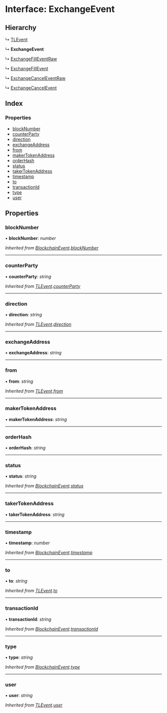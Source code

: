 # Interface: ExchangeEvent

## Hierarchy

↳ [TLEvent](_typings_.tlevent.md)

↳ **ExchangeEvent**

↳ [ExchangeFillEventRaw](_typings_.exchangefilleventraw.md)

↳ [ExchangeFillEvent](_typings_.exchangefillevent.md)

↳ [ExchangeCancelEventRaw](_typings_.exchangecanceleventraw.md)

↳ [ExchangeCancelEvent](_typings_.exchangecancelevent.md)

## Index

### Properties

- [blockNumber](_typings_.exchangeevent.md#blocknumber)
- [counterParty](_typings_.exchangeevent.md#counterparty)
- [direction](_typings_.exchangeevent.md#direction)
- [exchangeAddress](_typings_.exchangeevent.md#exchangeaddress)
- [from](_typings_.exchangeevent.md#from)
- [makerTokenAddress](_typings_.exchangeevent.md#makertokenaddress)
- [orderHash](_typings_.exchangeevent.md#orderhash)
- [status](_typings_.exchangeevent.md#status)
- [takerTokenAddress](_typings_.exchangeevent.md#takertokenaddress)
- [timestamp](_typings_.exchangeevent.md#timestamp)
- [to](_typings_.exchangeevent.md#to)
- [transactionId](_typings_.exchangeevent.md#transactionid)
- [type](_typings_.exchangeevent.md#type)
- [user](_typings_.exchangeevent.md#user)

## Properties

### blockNumber

• **blockNumber**: _number_

_Inherited from [BlockchainEvent](_typings_.blockchainevent.md).[blockNumber](_typings_.blockchainevent.md#blocknumber)_

---

### counterParty

• **counterParty**: _string_

_Inherited from [TLEvent](_typings_.tlevent.md).[counterParty](_typings_.tlevent.md#counterparty)_

---

### direction

• **direction**: _string_

_Inherited from [TLEvent](_typings_.tlevent.md).[direction](_typings_.tlevent.md#direction)_

---

### exchangeAddress

• **exchangeAddress**: _string_

---

### from

• **from**: _string_

_Inherited from [TLEvent](_typings_.tlevent.md).[from](_typings_.tlevent.md#from)_

---

### makerTokenAddress

• **makerTokenAddress**: _string_

---

### orderHash

• **orderHash**: _string_

---

### status

• **status**: _string_

_Inherited from [BlockchainEvent](_typings_.blockchainevent.md).[status](_typings_.blockchainevent.md#status)_

---

### takerTokenAddress

• **takerTokenAddress**: _string_

---

### timestamp

• **timestamp**: _number_

_Inherited from [BlockchainEvent](_typings_.blockchainevent.md).[timestamp](_typings_.blockchainevent.md#timestamp)_

---

### to

• **to**: _string_

_Inherited from [TLEvent](_typings_.tlevent.md).[to](_typings_.tlevent.md#to)_

---

### transactionId

• **transactionId**: _string_

_Inherited from [BlockchainEvent](_typings_.blockchainevent.md).[transactionId](_typings_.blockchainevent.md#transactionid)_

---

### type

• **type**: _string_

_Inherited from [BlockchainEvent](_typings_.blockchainevent.md).[type](_typings_.blockchainevent.md#type)_

---

### user

• **user**: _string_

_Inherited from [TLEvent](_typings_.tlevent.md).[user](_typings_.tlevent.md#user)_
